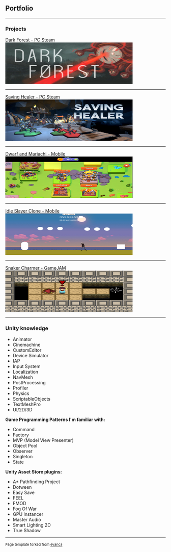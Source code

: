 ## Portfolio

---

### Projects

[Dark Forest - PC Steam](/darkForest)
<img src="images/dark_forest616.png?raw=true" width="400" height="130"/>

---
[Saving Healer - PC Steam](/savingHealer)
<img src="images/savingHealer_616.png?raw=true" width="400" height="130"/>

---
[Dwarf and Mariachi - Mobile](/dwarf)
<img src="images/dwarfMaraichi.png?raw=true" width="400" height="130"/>

---
[Idle Slayer Clone - Mobile](/idleSlayer)
<img src="images/idleSlayerClone.png?raw=true" width="400" height="130"/>

---
[Snaker Charmer - GameJAM](/snakeCharmer)
<img src="images/snakeCharmer.png?raw=true" width="400" height="130"/>

---

### Unity knowledge

- Animator
- Cinemachine
- CustomEditor
- Device Simulator
- IAP
- Input System 
- Localization 
- NavMesh
- PostProcessing
- Profiler
- Physics
- ScriptableObjects
- TextMeshPro
- UI/2D/3D

**Game Programming Patterns I'm familiar with:**

- Command
- Factory
- MVP (Model View Presenter)
- Object Pool
- Observer
- Singleton 
- State
 
**Unity Asset Store plugins:**

- A* Pathfinding Project
- Dotween
- Easy Save
- FEEL
- FMOD
- Fog Of War
- GPU Instancer
- Master Audio
- Smart Lighting 2D
- True Shadow

---
<p style="font-size:11px">Page template forked from <a href="https://github.com/evanca/quick-portfolio">evanca</a></p>
<!-- Remove above link if you don't want to attibute -->
